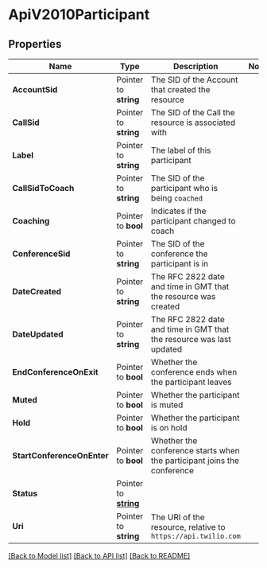 # ApiV2010Participant

## Properties

Name | Type | Description | Notes
------------ | ------------- | ------------- | -------------
**AccountSid** | Pointer to **string** | The SID of the Account that created the resource |
**CallSid** | Pointer to **string** | The SID of the Call the resource is associated with |
**Label** | Pointer to **string** | The label of this participant |
**CallSidToCoach** | Pointer to **string** | The SID of the participant who is being `coached` |
**Coaching** | Pointer to **bool** | Indicates if the participant changed to coach |
**ConferenceSid** | Pointer to **string** | The SID of the conference the participant is in |
**DateCreated** | Pointer to **string** | The RFC 2822 date and time in GMT that the resource was created |
**DateUpdated** | Pointer to **string** | The RFC 2822 date and time in GMT that the resource was last updated |
**EndConferenceOnExit** | Pointer to **bool** | Whether the conference ends when the participant leaves |
**Muted** | Pointer to **bool** | Whether the participant is muted |
**Hold** | Pointer to **bool** | Whether the participant is on hold |
**StartConferenceOnEnter** | Pointer to **bool** | Whether the conference starts when the participant joins the conference |
**Status** | Pointer to [**string**](ParticipantEnumStatus.md) |  |
**Uri** | Pointer to **string** | The URI of the resource, relative to `https://api.twilio.com` |

[[Back to Model list]](../README.md#documentation-for-models) [[Back to API list]](../README.md#documentation-for-api-endpoints) [[Back to README]](../README.md)


